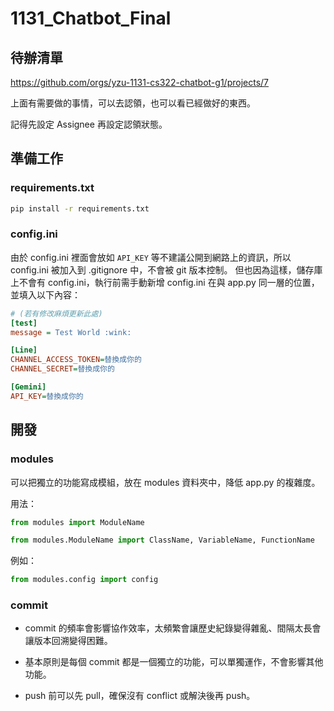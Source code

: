 # 1131_Chatbot_Final

## 待辦清單

https://github.com/orgs/yzu-1131-cs322-chatbot-g1/projects/7

上面有需要做的事情，可以去認領，也可以看已經做好的東西。

記得先設定 Assignee 再設定認領狀態。

## 準備工作

### requirements.txt

```cmd
pip install -r requirements.txt
```

### config.ini

由於 config.ini 裡面會放如 `API_KEY` 等不建議公開到網路上的資訊，所以 config.ini 被加入到 .gitignore 中，不會被 git 版本控制。
但也因為這樣，儲存庫上不會有 config.ini，執行前需手動新增 config.ini 在與 app.py 同一層的位置，並填入以下內容：

```ini
# (若有修改麻煩更新此處)
[test]
message = Test World :wink:

[Line]
CHANNEL_ACCESS_TOKEN=替換成你的
CHANNEL_SECRET=替換成你的

[Gemini]
API_KEY=替換成你的
```

## 開發

### modules
可以把獨立的功能寫成模組，放在 modules 資料夾中，降低 app.py 的複雜度。

用法：
```python
from modules import ModuleName
```
```python
from modules.ModuleName import ClassName, VariableName, FunctionName
```
例如：
```python
from modules.config import config
```

### commit
- commit 的頻率會影響協作效率，太頻繁會讓歷史紀錄變得雜亂、間隔太長會讓版本回溯變得困難。

- 基本原則是每個 commit 都是一個獨立的功能，可以單獨運作，不會影響其他功能。

- push 前可以先 pull，確保沒有 conflict 或解決後再 push。
